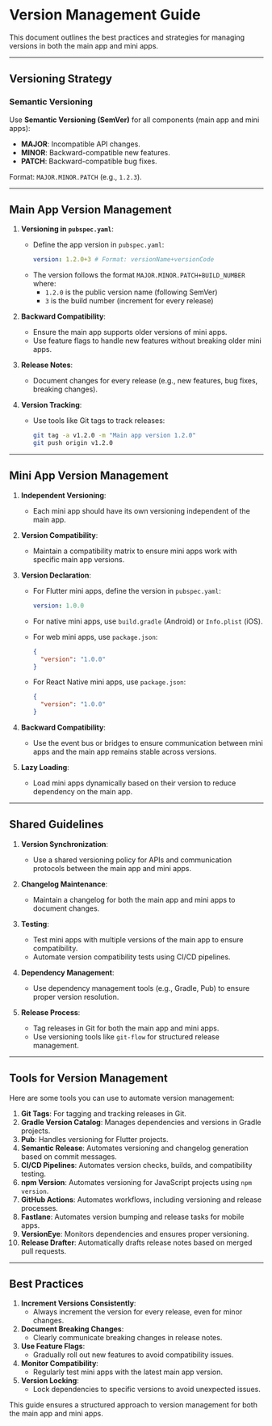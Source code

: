 # Version Management Guide

This document outlines the best practices and strategies for managing versions in both the main app and mini apps.

---

## Versioning Strategy

### Semantic Versioning
Use **Semantic Versioning (SemVer)** for all components (main app and mini apps):
- **MAJOR**: Incompatible API changes.
- **MINOR**: Backward-compatible new features.
- **PATCH**: Backward-compatible bug fixes.

Format: `MAJOR.MINOR.PATCH` (e.g., `1.2.3`).

---

## Main App Version Management

1. **Versioning in `pubspec.yaml`**:
   - Define the app version in `pubspec.yaml`:
     ```yaml
     version: 1.2.0+3 # Format: versionName+versionCode
     ```
   - The version follows the format `MAJOR.MINOR.PATCH+BUILD_NUMBER` where:
      - `1.2.0` is the public version name (following SemVer)
      - `3` is the build number (increment for every release)

2. **Backward Compatibility**:
    - Ensure the main app supports older versions of mini apps.
    - Use feature flags to handle new features without breaking older mini apps.

3. **Release Notes**:
    - Document changes for every release (e.g., new features, bug fixes, breaking changes).

4. **Version Tracking**:
    - Use tools like Git tags to track releases:
      ```bash
      git tag -a v1.2.0 -m "Main app version 1.2.0"
      git push origin v1.2.0
      ```

---

## Mini App Version Management

1. **Independent Versioning**:
    - Each mini app should have its own versioning independent of the main app.

2. **Version Compatibility**:
    - Maintain a compatibility matrix to ensure mini apps work with specific main app versions.

3. **Version Declaration**:
    - For Flutter mini apps, define the version in `pubspec.yaml`:
      ```yaml
      version: 1.0.0
      ```

    - For native mini apps, use `build.gradle` (Android) or `Info.plist` (iOS).
    - For web mini apps, use `package.json`:
      ```json
      {
        "version": "1.0.0"
      }
      ```
    - For React Native mini apps, use `package.json`:
      ```json
      {
        "version": "1.0.0"
      }
      ```

4. **Backward Compatibility**:
    - Use the event bus or bridges to ensure communication between mini apps and the main app remains stable across versions.

5. **Lazy Loading**:
    - Load mini apps dynamically based on their version to reduce dependency on the main app.

---

## Shared Guidelines

1. **Version Synchronization**:
    - Use a shared versioning policy for APIs and communication protocols between the main app and mini apps.

2. **Changelog Maintenance**:
    - Maintain a changelog for both the main app and mini apps to document changes.

3. **Testing**:
    - Test mini apps with multiple versions of the main app to ensure compatibility.
    - Automate version compatibility tests using CI/CD pipelines.

4. **Dependency Management**:
    - Use dependency management tools (e.g., Gradle, Pub) to ensure proper version resolution.

5. **Release Process**:
    - Tag releases in Git for both the main app and mini apps.
    - Use versioning tools like `git-flow` for structured release management.

---

## Tools for Version Management

Here are some tools you can use to automate version management:

1. **Git Tags**: For tagging and tracking releases in Git.
2. **Gradle Version Catalog**: Manages dependencies and versions in Gradle projects.
3. **Pub**: Handles versioning for Flutter projects.
4. **Semantic Release**: Automates versioning and changelog generation based on commit messages.
5. **CI/CD Pipelines**: Automates version checks, builds, and compatibility testing.
6. **npm Version**: Automates versioning for JavaScript projects using `npm version`.
7. **GitHub Actions**: Automates workflows, including versioning and release processes.
8. **Fastlane**: Automates version bumping and release tasks for mobile apps.
9. **VersionEye**: Monitors dependencies and ensures proper versioning.
10. **Release Drafter**: Automatically drafts release notes based on merged pull requests.

---

## Best Practices

1. **Increment Versions Consistently**:
    - Always increment the version for every release, even for minor changes.
2. **Document Breaking Changes**:
    - Clearly communicate breaking changes in release notes.
3. **Use Feature Flags**:
    - Gradually roll out new features to avoid compatibility issues.
4. **Monitor Compatibility**:
    - Regularly test mini apps with the latest main app version.
5. **Version Locking**:
    - Lock dependencies to specific versions to avoid unexpected issues.

This guide ensures a structured approach to version management for both the main app and mini apps.
